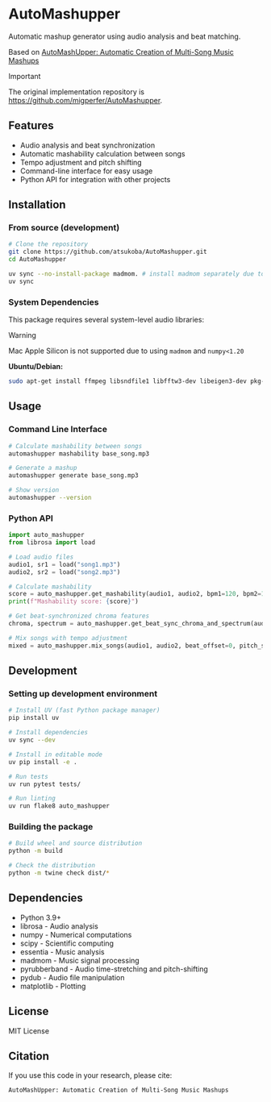 # AutoMashupper

Automatic mashup generator using audio analysis and beat matching.

Based on [AutoMashUpper: Automatic Creation of Multi-Song Music Mashups](https://www.researchgate.net/publication/265130656_AutoMashUpper_Automatic_Creation_of_Multi-Song_Music_Mashups)

> [!IMPORTANT]
> The original implementation repository is <https://github.com/migperfer/AutoMashupper>.

## Features

- Audio analysis and beat synchronization
- Automatic mashability calculation between songs
- Tempo adjustment and pitch shifting
- Command-line interface for easy usage
- Python API for integration with other projects

## Installation

### From source (development)

```bash
# Clone the repository
git clone https://github.com/atsukoba/AutoMashupper.git
cd AutoMashupper

uv sync --no-install-package madmom. # install madmom separately due to build issues related to setuptools dependency
uv sync
```

### System Dependencies

This package requires several system-level audio libraries:

> [!WARNING]
> Mac Apple Silicon is not supported due to using `madmom` and `numpy<1.20`

**Ubuntu/Debian:**

```bash
sudo apt-get install ffmpeg libsndfile1 libfftw3-dev libeigen3-dev pkg-config
```

## Usage

### Command Line Interface

```bash
# Calculate mashability between songs
automashupper mashability base_song.mp3

# Generate a mashup
automashupper generate base_song.mp3

# Show version
automashupper --version
```

### Python API

```python
import auto_mashupper
from librosa import load

# Load audio files
audio1, sr1 = load("song1.mp3")
audio2, sr2 = load("song2.mp3")

# Calculate mashability
score = auto_mashupper.get_mashability(audio1, audio2, bpm1=120, bpm2=130)
print(f"Mashability score: {score}")

# Get beat-synchronized chroma features
chroma, spectrum = auto_mashupper.get_beat_sync_chroma_and_spectrum(audio1)

# Mix songs with tempo adjustment
mixed = auto_mashupper.mix_songs(audio1, audio2, beat_offset=0, pitch_shift=2)
```

## Development

### Setting up development environment

```bash
# Install UV (fast Python package manager)
pip install uv

# Install dependencies
uv sync --dev

# Install in editable mode
uv pip install -e .

# Run tests
uv run pytest tests/

# Run linting
uv run flake8 auto_mashupper
```

### Building the package

```bash
# Build wheel and source distribution
python -m build

# Check the distribution
python -m twine check dist/*
```

## Dependencies

- Python 3.9+
- librosa - Audio analysis
- numpy - Numerical computations
- scipy - Scientific computing
- essentia - Music analysis
- madmom - Music signal processing
- pyrubberband - Audio time-stretching and pitch-shifting
- pydub - Audio file manipulation
- matplotlib - Plotting

## License

MIT License

## Citation

If you use this code in your research, please cite:

```
AutoMashUpper: Automatic Creation of Multi-Song Music Mashups
```
